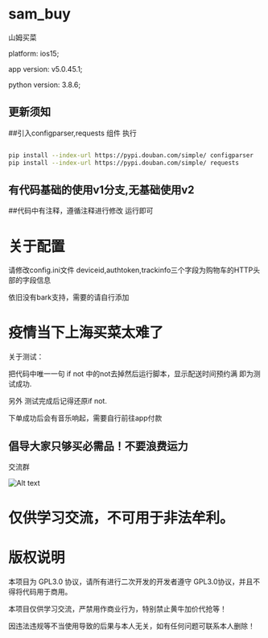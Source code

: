 # sam_buy
山姆买菜

platform: ios15;


app version: v5.0.45.1;


python version: 3.8.6;

## 更新须知
##引入configparser,requests 组件
执行
```bash

pip install --index-url https://pypi.douban.com/simple/ configparser
pip install --index-url https://pypi.douban.com/simple/ requests

```

## 有代码基础的使用v1分支,无基础使用v2
##代码中有注释，遵循注释进行修改 运行即可

# 关于配置
请修改config.ini文件
deviceid,authtoken,trackinfo三个字段为购物车的HTTP头部的字段信息

依旧没有bark支持，需要的请自行添加

# 疫情当下上海买菜太难了


关于测试：

把代码中唯一一句 if not 中的not去掉然后运行脚本，显示配送时间预约满 即为测试成功.

另外 测试完成后记得还原if not.

下单成功后会有音乐响起，需要自行前往app付款


## 倡导大家只够买必需品！不要浪费运力
交流群

![Alt text](https://github.com/azhan1998/sam_buy/blob/main/QRcode.jpg)


# 仅供学习交流，不可用于非法牟利。

# 版权说明

本项目为 GPL3.0 协议，请所有进行二次开发的开发者遵守 GPL3.0协议，并且不得将代码用于商用。

本项目仅供学习交流，严禁用作商业行为，特别禁止黄牛加价代抢等！

因违法违规等不当使用导致的后果与本人无关，如有任何问题可联系本人删除！
